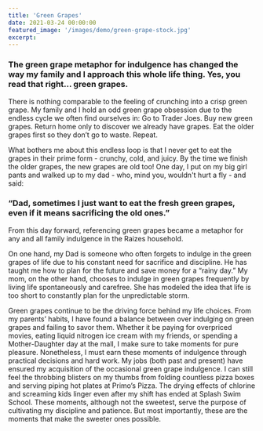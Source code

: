 ```yaml
---
title: 'Green Grapes'
date: 2021-03-24 00:00:00
featured_image: '/images/demo/green-grape-stock.jpg'
excerpt: 
---
```




### The green grape metaphor for indulgence has changed the way my family and I approach this whole life thing. Yes, you read that right... green grapes. 

There is nothing comparable to the feeling of crunching into a crisp green grape. My family and I hold an odd green grape obsession due to the endless cycle we often find ourselves in: Go to Trader Joes. Buy new green grapes. Return home only to discover we already have grapes. Eat the older grapes first so they don’t go to waste. Repeat. 

What bothers me about this endless loop is that I never get to eat the grapes in their prime form - crunchy, cold, and juicy. By the time we finish the older grapes, the new grapes are old too! One day, I put on my big girl pants and walked up to my dad - who, mind you, wouldn't hurt a fly - and said:

### “Dad, sometimes I just want to eat the fresh green grapes, even if it means sacrificing the old ones.”
 
 From this day forward, referencing green grapes became a metaphor for any and all family indulgence in the Raizes household.

On one hand, my Dad is someone who often forgets to indulge in the green grapes of life due to his constant need for sacrifice and discipline. He has taught me how to plan for the future and save money for a “rainy day.” My mom, on the other hand, chooses to indulge in green grapes frequently by living life spontaneously and carefree. She has modeled the idea that life is too short to constantly plan for the unpredictable storm.

Green grapes continue to be the driving force behind my life choices. From my parents’ habits, I have found a balance between over indulging on green grapes and failing to savor them. Whether it be paying for overpriced movies, eating liquid nitrogen ice cream with my friends, or spending a Mother-Daughter day at the mall, I make sure to take moments for pure pleasure. Nonetheless, I must earn these moments of indulgence through practical decisions and hard work. My jobs (both past and present) have ensured my acquisition of the occasional green grape indulgence. I can still feel the throbbing blisters on my thumbs from folding countless pizza boxes and serving piping hot plates at Primo’s Pizza. The drying effects of chlorine and screaming kids linger even after my shift has ended at Splash Swim School. These moments, although not the sweetest, serve the purpose of cultivating my discipline and patience. But most importantly, these are the moments that make the sweeter ones possible.  
